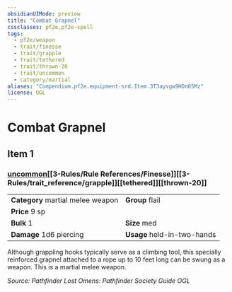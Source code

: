 ```yaml
---
obsidianUIMode: preview
title: "Combat Grapnel"
cssclasses: pf2e,pf2e-spell
tags:
  - pf2e/weapon
  - trait/finesse
  - trait/grapple
  - trait/tethered
  - trait/thrown-20
  - trait/uncommon
  - category/martial
aliases: "Compendium.pf2e.equipment-srd.Item.3T3ayvgw9HDn05Mz"
license: OGL
---
```

# Combat Grapnel
## Item 1
### [uncommon](uncommon.md "Uncommon Rarity Trait")[[3-Rules/Rule References/Finesse]][[3-Rules/trait_reference/grapple]][[tethered]][[thrown-20]]

|  |  |
| -- | -- |
| **Category** martial melee weapon | **Group** flail |
| **Price** 9 sp |  |
| **Bulk** 1 | **Size** med |
| **Damage** 1d6 piercing  | **Usage** held-in-two-hands |



Although grappling hooks typically serve as a climbing tool, this specially reinforced grapnel attached to a rope up to 10 feet long can be swung as a weapon. This is a martial melee weapon.

*Source: Pathfinder Lost Omens: Pathfinder Society Guide*
*OGL*